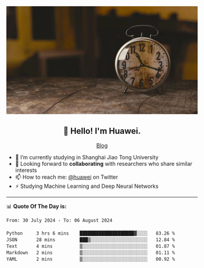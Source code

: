 <div align="center">
  <a href="https://github.com/JHW5981">
    <img src="./assets/background.jpg">
  </a>
</div>

<h2 align="center">👋 Hello! I'm Huawei.</h2>
<p align="center">
  <a href="https://blog.csdn.net/Edward__J?spm=1000.2115.3001.5343">Blog</a>
</p>


- 🔭 I’m currently studying in Shanghai Jiao Tong University
- 💬 Looking forward to **collaborating** with researchers who share similar interests
- 📫 How to reach me: [@huawei](https://twitter.com/yoohuaff) on Twitter
- ⚡ Studying Machine Learning and Deep Neural Networks

-------
📊 **Quote Of The Day is:**
<!--START_SECTION:waka-->

```txt
From: 30 July 2024 - To: 06 August 2024

Python     3 hrs 6 mins    ████████████████████▓░░░░   83.26 %
JSON       28 mins         ███▒░░░░░░░░░░░░░░░░░░░░░   12.84 %
Text       4 mins          ▒░░░░░░░░░░░░░░░░░░░░░░░░   01.87 %
Markdown   2 mins          ▒░░░░░░░░░░░░░░░░░░░░░░░░   01.11 %
YAML       2 mins          ▒░░░░░░░░░░░░░░░░░░░░░░░░   00.92 %
```

<!--END_SECTION:waka-->
